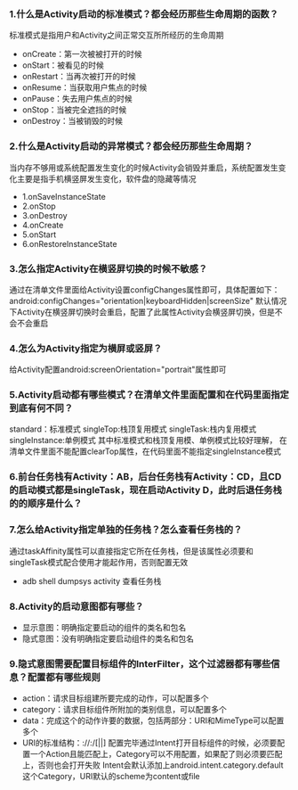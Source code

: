 ### 1.什么是Activity启动的标准模式？都会经历那些生命周期的函数？
标准模式是指用户和Activity之间正常交互所所经历的生命周期
* onCreate：第一次被被打开的时候
* onStart：被看见的时候
* onRestart：当再次被打开的时候
* onResume：当获取用户焦点的时候
* onPause：失去用户焦点的时候
* onStop：当被完全遮挡的时候
* onDestroy：当被销毁的时候
### 2.什么是Activity启动的异常模式？都会经历那些生命周期？
当内存不够用或系统配置发生变化的时候Activity会销毁并重启，系统配置发生变化主要是指手机横竖屏发生变化，软件盘的隐藏等情况
* 1.onSaveInstanceState 
* 2.onStop
* 3.onDestroy
* 4.onCreate
* 5.onStart
* 6.onRestoreInstanceState
### 3.怎么指定Activity在横竖屏切换的时候不敏感？
通过在清单文件里面给Activity设置configChanges属性即可，具体配置如下：android:configChanges="orientation|keyboardHidden|screenSize"
默认情况下Activity在横竖屏切换时会重启，配置了此属性Activity会横竖屏切换，但是不会不会重启
### 4.怎么为Activity指定为横屏或竖屏？
给Activity配置android:screenOrientation="portrait"属性即可
### 5.Activity启动都有哪些模式？在清单文件里面配置和在代码里面指定到底有何不同？
standard：标准模式
singleTop:栈顶复用模式
singleTask:栈内复用模式
singleInstance:单例模式
其中标准模式和栈顶复用模、单例模式比较好理解，
在清单文件里面不能配置clearTop属性，在代码里面不能指定singleInstance模式
### 6.前台任务栈有Activity：AB，后台任务栈有Activity：CD，且CD的启动模式都是singleTask，现在启动Activity D，此时后退任务栈的的顺序是什么？
### 7.怎么给Activity指定单独的任务栈？怎么查看任务栈的？
通过taskAffinity属性可以直接指定它所在任务栈，但是该属性必须要和singleTask模式配合使用才能起作用，否则配置无效
* adb shell dumpsys activity 查看任务栈
### 8.Activity的启动意图都有哪些？
* 显示意图：明确指定要启动的组件的类名和包名
* 隐式意图：没有明确指定要启动组件的类名和包名
### 9.隐式意图需要配置目标组件的InterFilter，这个过滤器都有哪些信息？配置都有哪些规则
* action：请求目标组建所要完成的动作，可以配置多个
* category：请求目标组件所附加的类别信息，可以配置多个
* data：完成这个的动作许要的数据，包括两部分：URI和MimeType可以配置多个
* URI的标准结构：<scheme>://<host>:<port>/[<path>|<pathPrefix>|<pathPattern>]
配置完毕通过Intent打开目标组件的时候，必须要配置一个Action且能匹配上，Category可以不用配置，如果配了则必须要匹配上，否则也会打开失败
Intent会默认添加上android.intent.category.default这个Category，URI默认的scheme为content或file

